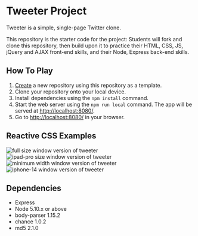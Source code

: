 # Tweeter Project

Tweeter is a simple, single-page Twitter clone.

This repository is the starter code for the project: Students will fork and clone this repository, then build upon it to practice their HTML, CSS, JS, jQuery and AJAX front-end skills, and their Node, Express back-end skills.

## How To Play

1. [Create](https://docs.github.com/en/repositories/creating-and-managing-repositories/creating-a-repository-from-a-template) a new repository using this repository as a template.
2. Clone your repository onto your local device.
3. Install dependencies using the `npm install` command.
3. Start the web server using the `npm run local` command. The app will be served at <http://localhost:8080/>.
4. Go to <http://localhost:8080/> in your browser.

## Reactive CSS Examples
![full size window version of tweeter](tweeter-desktop.png)
![ipad-pro size window version of tweeter](tweeter-ipad-pro.png)
![minimum width window version of tweeter](tweeter-narrow.png)
![iphone-14 window version of tweeter](tweeter-iphone-14.png)

## Dependencies

- Express
- Node 5.10.x or above
- body-parser 1.15.2
- chance 1.0.2
- md5 2.1.0


